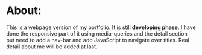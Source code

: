 <h1>
  About:
</h1>
<p>
  This is a webpage version of my portfolio. It is still <strong>developing phase</strong>. I have done the responsive part of it using media-queries and the detail section but need to add a nav-bar and add JavaScript to navigate over titles. Real detail about me will be added at last.
</p>
